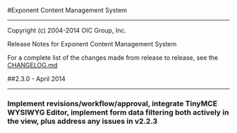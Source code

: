 #Exponent Content Management System

----------

Copyright (c) 2004-2014 OIC Group, Inc.

Release Notes for Exponent Content Management System

For a complete list of the changes made from release to release, see the [CHANGELOG.md](CHANGELOG.md)

##2.3.0 - April 2014

----------

### Implement revisions/workflow/approval, integrate TinyMCE WYSIWYG Editor, implement form data filtering both actively in the view, plus address any issues in v2.2.3
